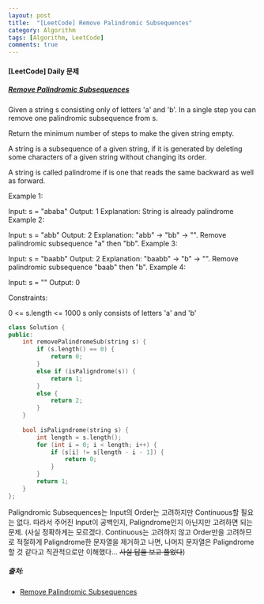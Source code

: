```yaml
---
layout: post
title:  "[LeetCode] Remove Palindromic Subsequences"
category: Algorithm
tags: [Algorithm, LeetCode]
comments: true  
---
```


#### [LeetCode] Daily 문제
##### [Remove Palindromic Subsequences](https://leetcode.com/problems/remove-palindromic-subsequences/)

Given a string s consisting only of letters 'a' and 'b'. In a single step you can remove one palindromic subsequence from s.

Return the minimum number of steps to make the given string empty.

A string is a subsequence of a given string, if it is generated by deleting some characters of a given string without changing its order.

A string is called palindrome if is one that reads the same backward as well as forward.

Example 1:

Input: s = "ababa"
Output: 1
Explanation: String is already palindrome
Example 2:

Input: s = "abb"
Output: 2
Explanation: "abb" -> "bb" -> "". 
Remove palindromic subsequence "a" then "bb".
Example 3:

Input: s = "baabb"
Output: 2
Explanation: "baabb" -> "b" -> "". 
Remove palindromic subsequence "baab" then "b".
Example 4:

Input: s = ""
Output: 0
 
Constraints:

0 <= s.length <= 1000
s only consists of letters 'a' and 'b'

``` cpp
class Solution {
public:
    int removePalindromeSub(string s) {
        if (s.length() == 0) {
            return 0;
        }
        else if (isPaligndrome(s)) {
            return 1;
        }
        else {
            return 2;
        }
    }
    
    bool isPaligndrome(string s) {
        int length = s.length();
        for (int i = 0; i < length; i++) {
            if (s[i] != s[length - i - 1]) {
                return 0;
            }
        }
        return 1;
    }
};

```

Paligndromic Subsequences는 Input의 Order는 고려하지만 Continuous할 필요는 없다. 따라서 주어진 Input이 공백인지, Paligndrome인지 아닌지만 고려하면 되는 문제. (사실 정확하게는 모르겠다. Continuous는 고려하지 않고 Order만을 고려하므로 적절하게 Paligndrome한 문자열을 제거하고 나면, 나머지 문자열은 Paligndrome 할 것 같다고 직관적으로만 이해했다... ~~사실 답을 보고 풀었다~~)

##### 출처:
- [Remove Palindromic Subsequences](https://leetcode.com/problems/remove-palindromic-subsequences/)
